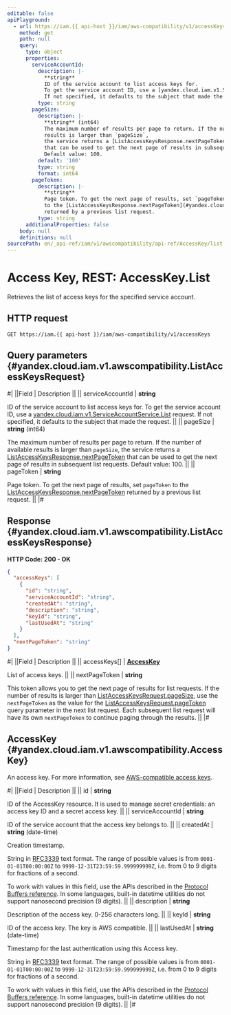 ```yaml
---
editable: false
apiPlayground:
  - url: https://iam.{{ api-host }}/iam/aws-compatibility/v1/accessKeys
    method: get
    path: null
    query:
      type: object
      properties:
        serviceAccountId:
          description: |-
            **string**
            ID of the service account to list access keys for.
            To get the service account ID, use a [yandex.cloud.iam.v1.ServiceAccountService.List](/docs/iam/api-ref/ServiceAccount/list#List) request.
            If not specified, it defaults to the subject that made the request.
          type: string
        pageSize:
          description: |-
            **string** (int64)
            The maximum number of results per page to return. If the number of available
            results is larger than `pageSize`,
            the service returns a [ListAccessKeysResponse.nextPageToken](#yandex.cloud.iam.v1.awscompatibility.ListAccessKeysResponse)
            that can be used to get the next page of results in subsequent list requests.
            Default value: 100.
          default: '100'
          type: string
          format: int64
        pageToken:
          description: |-
            **string**
            Page token. To get the next page of results, set `pageToken`
            to the [ListAccessKeysResponse.nextPageToken](#yandex.cloud.iam.v1.awscompatibility.ListAccessKeysResponse)
            returned by a previous list request.
          type: string
      additionalProperties: false
    body: null
    definitions: null
sourcePath: en/_api-ref/iam/v1/awscompatibility/api-ref/AccessKey/list.md
---
```


# Access Key, REST: AccessKey.List

Retrieves the list of access keys for the specified service account.

## HTTP request

```
GET https://iam.{{ api-host }}/iam/aws-compatibility/v1/accessKeys
```

## Query parameters {#yandex.cloud.iam.v1.awscompatibility.ListAccessKeysRequest}

#|
||Field | Description ||
|| serviceAccountId | **string**

ID of the service account to list access keys for.
To get the service account ID, use a [yandex.cloud.iam.v1.ServiceAccountService.List](/docs/iam/api-ref/ServiceAccount/list#List) request.
If not specified, it defaults to the subject that made the request. ||
|| pageSize | **string** (int64)

The maximum number of results per page to return. If the number of available
results is larger than `pageSize`,
the service returns a [ListAccessKeysResponse.nextPageToken](#yandex.cloud.iam.v1.awscompatibility.ListAccessKeysResponse)
that can be used to get the next page of results in subsequent list requests.
Default value: 100. ||
|| pageToken | **string**

Page token. To get the next page of results, set `pageToken`
to the [ListAccessKeysResponse.nextPageToken](#yandex.cloud.iam.v1.awscompatibility.ListAccessKeysResponse)
returned by a previous list request. ||
|#

## Response {#yandex.cloud.iam.v1.awscompatibility.ListAccessKeysResponse}

**HTTP Code: 200 - OK**

```json
{
  "accessKeys": [
    {
      "id": "string",
      "serviceAccountId": "string",
      "createdAt": "string",
      "description": "string",
      "keyId": "string",
      "lastUsedAt": "string"
    }
  ],
  "nextPageToken": "string"
}
```

#|
||Field | Description ||
|| accessKeys[] | **[AccessKey](#yandex.cloud.iam.v1.awscompatibility.AccessKey)**

List of access keys. ||
|| nextPageToken | **string**

This token allows you to get the next page of results for list requests. If the number of results
is larger than [ListAccessKeysRequest.pageSize](#yandex.cloud.iam.v1.awscompatibility.ListAccessKeysRequest), use
the `nextPageToken` as the value
for the [ListAccessKeysRequest.pageToken](#yandex.cloud.iam.v1.awscompatibility.ListAccessKeysRequest) query parameter
in the next list request. Each subsequent list request will have its own
`nextPageToken` to continue paging through the results. ||
|#

## AccessKey {#yandex.cloud.iam.v1.awscompatibility.AccessKey}

An access key.
For more information, see [AWS-compatible access keys](/docs/iam/concepts/authorization/access-key).

#|
||Field | Description ||
|| id | **string**

ID of the AccessKey resource.
It is used to manage secret credentials: an access key ID and a secret access key. ||
|| serviceAccountId | **string**

ID of the service account that the access key belongs to. ||
|| createdAt | **string** (date-time)

Creation timestamp.

String in [RFC3339](https://www.ietf.org/rfc/rfc3339.txt) text format. The range of possible values is from
`0001-01-01T00:00:00Z` to `9999-12-31T23:59:59.999999999Z`, i.e. from 0 to 9 digits for fractions of a second.

To work with values in this field, use the APIs described in the
[Protocol Buffers reference](https://developers.google.com/protocol-buffers/docs/reference/overview).
In some languages, built-in datetime utilities do not support nanosecond precision (9 digits). ||
|| description | **string**

Description of the access key. 0-256 characters long. ||
|| keyId | **string**

ID of the access key.
The key is AWS compatible. ||
|| lastUsedAt | **string** (date-time)

Timestamp for the last authentication using this Access key.

String in [RFC3339](https://www.ietf.org/rfc/rfc3339.txt) text format. The range of possible values is from
`0001-01-01T00:00:00Z` to `9999-12-31T23:59:59.999999999Z`, i.e. from 0 to 9 digits for fractions of a second.

To work with values in this field, use the APIs described in the
[Protocol Buffers reference](https://developers.google.com/protocol-buffers/docs/reference/overview).
In some languages, built-in datetime utilities do not support nanosecond precision (9 digits). ||
|#